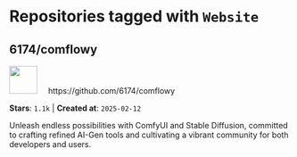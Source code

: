 # Repositories tagged with `Website`


## 6174/comflowy


<a href='https://github.com/6174/comflowy'>
<img src="https://avatars.githubusercontent.com/u/3872872?v=4" width="50" height="50"></a> &nbsp; &nbsp; https://github.com/6174/comflowy

**Stars**: `1.1k` | **Created at**: `2025-02-12`


Unleash endless possibilities with ComfyUI and Stable Diffusion, committed to crafting refined AI-Gen tools and cultivating a vibrant community for both developers and users. 
